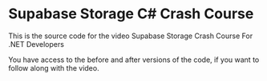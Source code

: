 # Supabase Storage C# Crash Course

This is the source code for the video Supabase Storage Crash Course For .NET Developers

You have access to the before and after versions of the code, if you want to follow along with the video.
